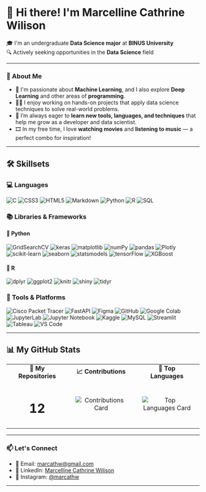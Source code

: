 # 👋 Hi there! I'm **Marcelline Cathrine Wilison**

🎓 I'm an undergraduate **Data Science major** at **BINUS University**  
🔍 Actively seeking opportunities in the **Data Science** field

---

### 👀 About Me
- 🔬 I'm passionate about **Machine Learning**, and I also explore **Deep Learning** and other areas of **programming**.
- 👩‍💻 I enjoy working on hands-on projects that apply data science techniques to solve real-world problems.
- 🌱 I’m always eager to **learn new tools, languages, and techniques** that help me grow as a developer and data scientist.
- 🎞️ In my free time, I love **watching movies** and **listening to music** — a perfect combo for inspiration!

---

## 🛠️ Skillsets

### 💻 Languages  
![C](https://img.shields.io/badge/C-00599C?style=for-the-badge&logo=c&logoColor=white)
![CSS3](https://img.shields.io/badge/CSS3-1572B6?style=for-the-badge&logo=css3&logoColor=white)
![HTML5](https://img.shields.io/badge/HTML5-E34F26?style=for-the-badge&logo=html5&logoColor=white)
![Markdown](https://img.shields.io/badge/Markdown-000000?style=for-the-badge&logo=markdown&logoColor=white)
![Python](https://img.shields.io/badge/Python-3776AB?style=for-the-badge&logo=python&logoColor=white)
![R](https://img.shields.io/badge/R-276DC3?style=for-the-badge&logo=r&logoColor=white)
![SQL](https://img.shields.io/badge/SQL-4479A1?style=for-the-badge&logo=mysql&logoColor=white)

### 📚 Libraries & Frameworks

#### 🔹 Python  
![GridSearchCV](https://img.shields.io/badge/GridSearchCV-0A0A0A?style=for-the-badge&logo=scikit-learn&logoColor=white)
![keras](https://img.shields.io/badge/Keras-D00000?style=for-the-badge&logo=keras&logoColor=white)
![matplotlib](https://img.shields.io/badge/Matplotlib-11557C?style=for-the-badge&logo=matplotlib&logoColor=white)
![numPy](https://img.shields.io/badge/NumPy-013243?style=for-the-badge&logo=numpy&logoColor=white)
![pandas](https://img.shields.io/badge/Pandas-150458?style=for-the-badge&logo=pandas&logoColor=white)
![Plotly](https://img.shields.io/badge/Plotly-3F4F75?style=for-the-badge&logo=plotly&logoColor=white)
![scikit-learn](https://img.shields.io/badge/Scikit--learn-F7931E?style=for-the-badge&logo=scikit-learn&logoColor=white)
![seaborn](https://img.shields.io/badge/Seaborn-31628B?style=for-the-badge&logo=python&logoColor=white)
![statsmodels](https://img.shields.io/badge/Statsmodels-00A6D6?style=for-the-badge&logo=python&logoColor=white)
![tensorFlow](https://img.shields.io/badge/TensorFlow-FF6F00?style=for-the-badge&logo=tensorflow&logoColor=white)
![XGBoost](https://img.shields.io/badge/XGBoost-EC252D?style=for-the-badge&logo=xgboost&logoColor=white)

#### 🔹 R  
![dplyr](https://img.shields.io/badge/dplyr-276DC3?style=for-the-badge&logo=r&logoColor=white)
![ggplot2](https://img.shields.io/badge/ggplot2-276DC3?style=for-the-badge&logo=r&logoColor=white)
![knitr](https://img.shields.io/badge/knitr-276DC3?style=for-the-badge&logo=r&logoColor=white)
![shiny](https://img.shields.io/badge/Shiny-276DC3?style=for-the-badge&logo=r&logoColor=white)
![tidyr](https://img.shields.io/badge/tidyr-276DC3?style=for-the-badge&logo=r&logoColor=white)

### 🧰 Tools & Platforms  
![Cisco Packet Tracer](https://img.shields.io/badge/Cisco_Packet_Tracer-1BA0D7?style=for-the-badge&logo=cisco&logoColor=white)
![FastAPI](https://img.shields.io/badge/FastAPI-009688?style=for-the-badge&logo=fastapi&logoColor=white)
![Figma](https://img.shields.io/badge/Figma-F24E1E?style=for-the-badge&logo=figma&logoColor=white)
![GitHub](https://img.shields.io/badge/GitHub-181717?style=for-the-badge&logo=github&logoColor=white)
![Google Colab](https://img.shields.io/badge/Colab-F9AB00?style=for-the-badge&logo=googlecolab&logoColor=white)
![JupyterLab](https://img.shields.io/badge/JupyterLab-F37626?style=for-the-badge&logo=jupyter&logoColor=white)
![Jupyter Notebook](https://img.shields.io/badge/Jupyter_Notebook-F37626?style=for-the-badge&logo=jupyter&logoColor=white)
![Kaggle](https://img.shields.io/badge/Kaggle-20BEFF?style=for-the-badge&logo=kaggle&logoColor=white)
![MySQL](https://img.shields.io/badge/MySQL-4479A1?style=for-the-badge&logo=mysql&logoColor=white)
![Streamlit](https://img.shields.io/badge/Streamlit-FF4B4B?style=for-the-badge&logo=streamlit&logoColor=white)
![Tableau](https://img.shields.io/badge/Tableau-E97627?style=for-the-badge&logo=tableau&logoColor=white)
![VS Code](https://img.shields.io/badge/VS%20Code-007ACC?style=for-the-badge&logo=visual-studio-code&logoColor=white)

---

## 📊 My GitHub Stats

<table align="center" border="0" cellpadding="0" cellspacing="0">
  <tr>
    <th align="center" style="border: none; padding: 0 20px;">📂 My Repositories</th>
    <th align="center" style="border: none; padding: 0 20px;">📈 Contributions</th>
    <th align="center" style="border: none; padding: 0 20px;">🧰 Top Languages</th>
  </tr>
  <tr>
    <td align="center" style="border: none; padding: 10px 20px;">
      <h1>12</h1>
    </td>
    <td align="center" style="border: none; padding: 10px 20px;">
      <img
        src="https://github-readme-stats.vercel.app/api?username=marcathw&amp;hide=stars&amp;count_private=true&amp;show_icons=true&amp;theme=tokyonight&amp;bg_color=00000000&amp;hide_border=true"
        alt="Contributions Card" />
    </td>
    <td align="center" style="border: none; padding: 10px 20px;">
      <img
        src="https://github-readme-stats.vercel.app/api/top-langs/?username=marcathw&amp;layout=compact&amp;langs_count=8&amp;theme=tokyonight&amp;bg_color=00000000&amp;hide_border=true"
        alt="Top Languages Card" />
    </td>
  </tr>
</table>


---

### 📫 Let's Connect
- 📧 Email: marcathw@gmail.com  
- 💼 LinkedIn: [Marcelline Cathrine Wilison](https://www.linkedin.com/in/marcelline-cathrine-wilison-67b188247)  
- 📸 Instagram: [@marcathw](https://instagram.com/marcathw)

---
